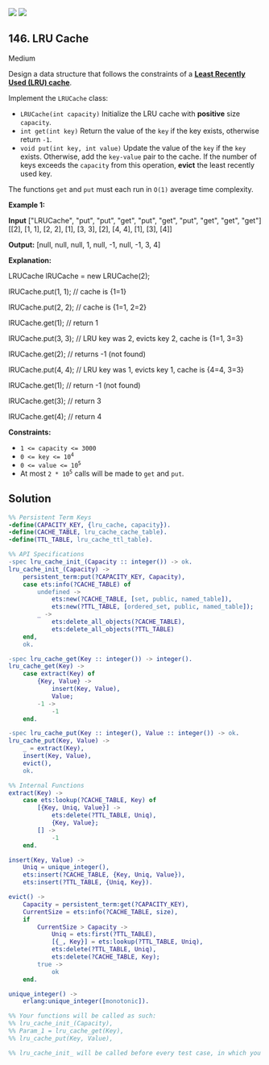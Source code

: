 [![](https://img.shields.io/github/stars/javadev/LeetCode-in-All?label=Stars&style=flat-square)](https://github.com/javadev/LeetCode-in-All)
[![](https://img.shields.io/github/forks/javadev/LeetCode-in-All?label=Fork%20me%20on%20GitHub%20&style=flat-square)](https://github.com/javadev/LeetCode-in-All/fork)

## 146\. LRU Cache

Medium

Design a data structure that follows the constraints of a **[Least Recently Used (LRU) cache](https://en.wikipedia.org/wiki/Cache_replacement_policies#LRU)**.

Implement the `LRUCache` class:

*   `LRUCache(int capacity)` Initialize the LRU cache with **positive** size `capacity`.
*   `int get(int key)` Return the value of the `key` if the key exists, otherwise return `-1`.
*   `void put(int key, int value)` Update the value of the `key` if the `key` exists. Otherwise, add the `key-value` pair to the cache. If the number of keys exceeds the `capacity` from this operation, **evict** the least recently used key.

The functions `get` and `put` must each run in `O(1)` average time complexity.

**Example 1:**

**Input** ["LRUCache", "put", "put", "get", "put", "get", "put", "get", "get", "get"] [[2], [1, 1], [2, 2], [1], [3, 3], [2], [4, 4], [1], [3], [4]]

**Output:** [null, null, null, 1, null, -1, null, -1, 3, 4]

**Explanation:** 

LRUCache lRUCache = new LRUCache(2); 

lRUCache.put(1, 1); // cache is {1=1} 

lRUCache.put(2, 2); // cache is {1=1, 2=2} 

lRUCache.get(1); // return 1 

lRUCache.put(3, 3); // LRU key was 2, evicts key 2, cache is {1=1, 3=3} 

lRUCache.get(2); // returns -1 (not found) 

lRUCache.put(4, 4); // LRU key was 1, evicts key 1, cache is {4=4, 3=3}

lRUCache.get(1); // return -1 (not found) 

lRUCache.get(3); // return 3 

lRUCache.get(4); // return 4

**Constraints:**

*   `1 <= capacity <= 3000`
*   <code>0 <= key <= 10<sup>4</sup></code>
*   <code>0 <= value <= 10<sup>5</sup></code>
*   At most <code>2 * 10<sup>5</sup></code> calls will be made to `get` and `put`.

## Solution

```erlang
%% Persistent Term Keys
-define(CAPACITY_KEY, {lru_cache, capacity}).
-define(CACHE_TABLE, lru_cache_cache_table).
-define(TTL_TABLE, lru_cache_ttl_table).

%% API Specifications
-spec lru_cache_init_(Capacity :: integer()) -> ok.
lru_cache_init_(Capacity) ->
    persistent_term:put(?CAPACITY_KEY, Capacity),
    case ets:info(?CACHE_TABLE) of
        undefined ->
            ets:new(?CACHE_TABLE, [set, public, named_table]),
            ets:new(?TTL_TABLE, [ordered_set, public, named_table]);
        _ ->
            ets:delete_all_objects(?CACHE_TABLE),
            ets:delete_all_objects(?TTL_TABLE)
    end,
    ok.

-spec lru_cache_get(Key :: integer()) -> integer().
lru_cache_get(Key) ->
    case extract(Key) of
        {Key, Value} ->
            insert(Key, Value),
            Value;
        -1 ->
            -1
    end.

-spec lru_cache_put(Key :: integer(), Value :: integer()) -> ok.
lru_cache_put(Key, Value) ->
    _ = extract(Key),
    insert(Key, Value),
    evict(),
    ok.

%% Internal Functions
extract(Key) ->
    case ets:lookup(?CACHE_TABLE, Key) of
        [{Key, Uniq, Value}] ->
            ets:delete(?TTL_TABLE, Uniq),
            {Key, Value};
        [] ->
            -1
    end.

insert(Key, Value) ->
    Uniq = unique_integer(),
    ets:insert(?CACHE_TABLE, {Key, Uniq, Value}),
    ets:insert(?TTL_TABLE, {Uniq, Key}).

evict() ->
    Capacity = persistent_term:get(?CAPACITY_KEY),
    CurrentSize = ets:info(?CACHE_TABLE, size),
    if
        CurrentSize > Capacity ->
            Uniq = ets:first(?TTL_TABLE),
            [{_, Key}] = ets:lookup(?TTL_TABLE, Uniq),
            ets:delete(?TTL_TABLE, Uniq),
            ets:delete(?CACHE_TABLE, Key);
        true ->
            ok
    end.

unique_integer() ->
    erlang:unique_integer([monotonic]).

%% Your functions will be called as such:
%% lru_cache_init_(Capacity),
%% Param_1 = lru_cache_get(Key),
%% lru_cache_put(Key, Value),

%% lru_cache_init_ will be called before every test case, in which you can do some necessary initializations.
```